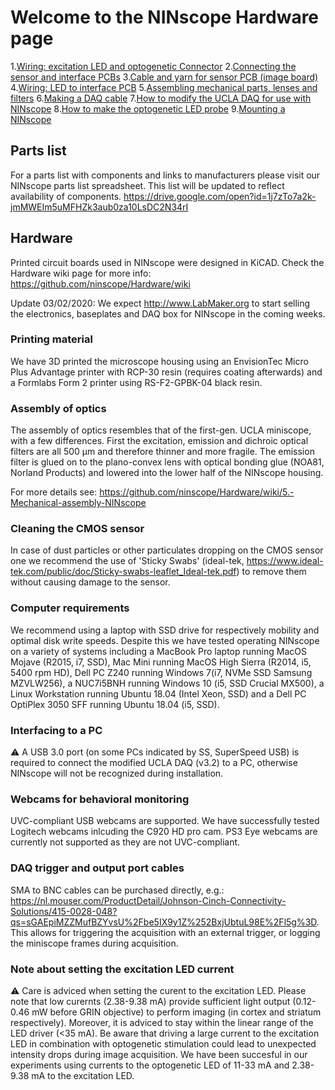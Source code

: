 # Welcome to the NINscope Hardware page

1.[Wiring: excitation LED and optogenetic Connector](https://github.com/ninscope/Hardware/wiki/1.-Wiring:-excitation-LED-and-optogenetic-connector)
2.[Connecting the sensor and interface PCBs](https://github.com/ninscope/Hardware/wiki/2.-Connecting-the-sensor--and-interface-PCBs)
3.[Cable and yarn for sensor PCB (image board)](https://github.com/ninscope/Hardware/wiki/3.-Cable-and-yarn-for-sensor-PCB-(image-board))
4.[Wiring: LED to interface PCB](https://github.com/ninscope/Hardware/wiki/4.-Wiring:-LED-to-the-interface-PCB)
5.[Assembling mechanical parts, lenses and filters](https://github.com/ninscope/Hardware/wiki/5.-Assembling-mechanical-parts%2C-lenses-and-filters/_edit)
6.[Making a DAQ cable](https://github.com/ninscope/Hardware/wiki/6.-Making-a-DAQ-cable)
7.[How to modify the UCLA DAQ for use with NINscope](https://github.com/ninscope/Hardware/wiki/7.-How-to-modify-the-UCLA-DAQ-for-use-with-NINscope)
8.[How to make the optogenetic LED probe](https://github.com/ninscope/Hardware/wiki/8.-How-to-make-the-optogenetic-LED-probe)
9.[Mounting a NINscope](https://github.com/ninscope/Hardware/wiki/9.-Mounting-a-NINscope)


## Parts list

For a parts list with components and links to manufacturers please visit our NINscope parts list spreadsheet. This list will be updated to reflect availability of components. https://drive.google.com/open?id=1j7zTo7a2k-jmMWEIm5uMFHZk3aub0za10LsDC2N34rI

## Hardware
Printed circuit boards used in NINscope were designed in KiCAD.
Check the Hardware wiki page for more info: https://github.com/ninscope/Hardware/wiki

Update 03/02/2020: We expect http://www.LabMaker.org to start selling the electronics, baseplates and DAQ box for NINscope in the coming weeks. 

### Printing material
We have 3D printed the microscope housing using an EnvisionTec Micro Plus Advantage printer with RCP-30 resin (requires coating afterwards) and a Formlabs Form 2 printer using RS-F2-GPBK-04 black resin. 

### Assembly of optics

The assembly of optics resembles that of the first-gen. UCLA miniscope, with a few differences. First the excitation, emission and dichroic optical filters are all 500 µm and therefore thinner and more fragile. The emission filter is glued on to the plano-convex lens with optical bonding glue (NOA81, Norland Products) and lowered into the lower half of the NINscope housing. 

For more details see: https://github.com/ninscope/Hardware/wiki/5.-Mechanical-assembly-NINscope

### Cleaning the CMOS sensor

In case of dust particles or other particulates dropping on the CMOS sensor one we recommend the use of 'Sticky Swabs' (ideal-tek, https://www.ideal-tek.com/public/doc/Sticky-swabs-leaflet_Ideal-tek.pdf) to remove them without causing damage to the sensor.

### Computer requirements

We recommend using a laptop with SSD drive for respectively mobility and optimal disk write speeds. Despite this we have tested operating NINscope on a variety of systems including a MacBook Pro laptop running MacOS Mojave (R2015, i7, SSD), Mac Mini running MacOS High Sierra (R2014, i5, 5400 rpm HD), Dell PC Z240 running Windows 7(i7, NVMe SSD Samsung MZVLW256), a NUC7i5BNH running Windows 10 (i5, SSD Crucial MX500), a Linux Workstation running Ubuntu 18.04 (Intel Xeon, SSD) and a Dell PC OptiPlex 3050 SFF running Ubuntu 18.04 (i5, SSD).

### Interfacing to a PC

:warning:  A USB 3.0 port (on some PCs indicated by SS, SuperSpeed USB) is required to connect the modified UCLA DAQ (v3.2) to a PC, otherwise NINscope will not be recognized during installation.

### Webcams for behavioral monitoring

UVC-compliant USB webcams are supported. We have successfully tested Logitech webcams inlcuding the C920 HD pro cam. PS3 Eye webcams are currently not supported as they are not UVC-compliant.

### DAQ trigger and output port cables

SMA to BNC cables can be purchased directly, e.g.: https://nl.mouser.com/ProductDetail/Johnson-Cinch-Connectivity-Solutions/415-0028-048?qs=sGAEpiMZZMufBZYvsU%2Fbe5IX9y1Z%252BxjUbtuL98E%2Fl5g%3D.
This allows for triggering the acquisition with an external trigger, or logging the miniscope frames during acquisition.

### Note about setting the excitation LED current

:warning: Care is adviced when setting the curent to the excitation LED. Please note that low curernts (2.38-9.38 mA) provide sufficient light output (0.12-0.46 mW before GRIN objective) to perform imaging (in cortex and striatum respectively). Moreover, it is adviced to stay within the linear range of the LED driver (<35 mA). Be aware that driving a large current to the excitation LED in combination with optogenetic stimulation could lead to unexpected intensity drops during image acquisition. We have been succesful in our experiments using currents to the optogenetic LED of 11-33 mA and 2.38-9.38 mA to the excitation LED.
